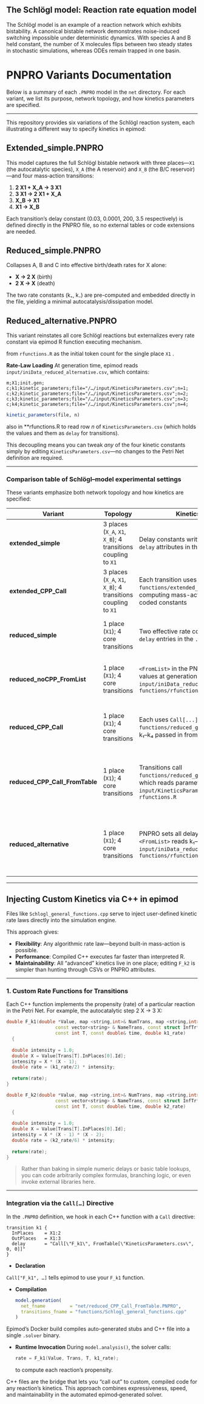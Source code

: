 ## The Schlögl model: Reaction rate equation model

The Schlögl model is an example of a reaction network which exhibits bistability. A canonical bistable network demonstrates noise-induced switching impossible under deterministic dynamics. With species A and B held constant, the number of X molecules flips between two steady states in stochastic simulations, whereas ODEs remain trapped in one basin.

# PNPRO Variants Documentation

Below is a summary of each `.PNPRO` model in the `net` directory. For each variant, we list its purpose, network topology, and how kinetics parameters are specified.

---

This repository provides six variations of the Schlögl reaction system, each illustrating a different way to specify kinetics in epimod:

## Extended_simple.PNPRO

This model captures the full Schlögl bistable network with three places—`X1` (the autocatalytic species), `X_A` (the A reservoir) and `X_B` (the B/C reservoir)—and four mass‐action transitions:

1. **2 X1 + X_A → 3 X1** 
2. **3 X1 → 2 X1 + X_A**
3. **X_B → X1**
4. **X1 → X_B**  

Each transition’s delay constant (0.03, 0.0001, 200, 3.5 respectively) is defined directly in the PNPRO file, so no external tables or code extensions are needed.

## Reduced_simple.PNPRO

Collapses A, B and C into effective birth/death rates for X alone:

- **X → 2 X** (birth)  
- **2 X → X** (death)  

The two rate constants (k₊, k₋) are pre-computed and embedded directly in the file, yielding a minimal autocatalysis/dissipation model.

## Reduced_alternative.PNPRO

This variant reinstates all core Schlögl reactions but externalizes every rate constant via epimod R function executing mechanism.

from `rfunctions.R` as the initial token count for the single place `X1` .

**Rate‐Law Loading**
  At generation time, epimod reads `input/iniData_reduced_alternative.csv`, which contains:

  ```
  m;X1;init.gen;
  c;k1;kinetic_parameters;file="/…/input/KineticsParameters.csv";n=1;
  c;k2;kinetic_parameters;file="/…/input/KineticsParameters.csv";n=2;
  c;k3;kinetic_parameters;file="/…/input/KineticsParameters.csv";n=3;
  c;k4;kinetic_parameters;file="/…/input/KineticsParameters.csv";n=4;
  ```

  ```r
  kinetic_parameters(file, n)
  ```

also in **rfunctions.R to read row *n* of `KineticsParameters.csv` (which holds the values and them as `delay` for transitions). 

This decoupling means you can tweak *any* of the four kinetic constants simply by editing `KineticsParameters.csv`—no changes to the Petri Net definition are required.

---

### Comparison table of Schlögl–model experimental settings

These variants emphasize both network topology and how kinetics are specified:

| Variant                         | Topology                                                           | Kinetics specification                                                                                                                        | Purpose / Notes                                                                              |
|---------------------------------|--------------------------------------------------------------------|------------------------------------------------------------------------------------------------------------------------------------------------|----------------------------------------------------------------------------------------------|
| **extended_simple**             | 3 places (`X_A`, `X1`, `X_B`); 4 transitions coupling to `X1`      | Delay constants written directly as numeric `delay` attributes in the `.PNPRO`                                                                 | Canonical full-Schlögl model with A/B/C reservoirs defined purely in the Petri Net file     |
| **extended_CPP_Call**           | 3 places (`X_A`, `X1`, `X_B`); 4 transitions coupling to `X1`      | Each transition uses `Call[...]` to `functions/extended_general_functions.cpp`, computing mass-action rates in C++ with hard-coded constants    | Demonstrates custom C++ rate-law callbacks for the full Schlögl system                      |
| **reduced_simple**              | 1 place (`X1`); 4 core transitions                                 | Two effective rate constants embedded as fixed `delay` entries in the `.PNPRO`                                                                  | Minimal bistable network with all parameters embedded directly                               |
| **reduced_noCPP_FromList**      | 1 place (`X1`); 4 core transitions                                 | `<FromList>` in the PNPRO reads the four k₁–k₄ values at generation time from `input/iniData_reduced.csv` via `functions/rfunctions.R`          | Illustrates parameter injection from an external text file using epimod’s `FromList` loader  |
| **reduced_CPP_Call**            | 1 place (`X1`); 4 core transitions                                 | Each uses `Call[...]` to `functions/reduced_general_functions.cpp`, with k₁–k₄ passed in from `input/iniData_reduced.csv`                        | Integrates C++ rate-law callbacks consuming CSV-supplied parameters                          |
| **reduced_CPP_Call_FromTable**  | 1 place (`X1`); 4 core transitions                                 | Transitions call `functions/reduced_general_functions_from.cpp`, which reads parameters from `input/KineticsParameters.csv`; uses `rfunctions.R` | Combines table-driven parameter lookup with custom C++ callbacks, illustrating `FromTable`  |
| **reduced_alternative**         | 1 place (`X1`); 4 core transitions                                 | PNPRO sets all delays to `1`; at generation time `<FromList>` reads k₁–k₄ from `input/iniData_reduced_alternative.csv` via `functions/rfunctions.R` | Decouples network definition from kinetic data, deferring parameterization to analysis phase |
---

## Injecting Custom Kinetics via C++ in epimod

Files like `Schlogl_general_functions.cpp` serve to inject user-defined kinetic rate laws directly into the simulation engine. 

This approach gives:

* **Flexibility**: Any algorithmic rate law—beyond built-in mass-action is possible.
* **Performance**: Compiled C++ executes far faster than interpreted R.
* **Maintainability**: All “advanced” kinetics live in one place; editing `F_k2` is simpler than hunting through CSVs or PNPRO attributes.

---

### 1. Custom Rate Functions for Transitions

Each C++ function implements the propensity (rate) of a particular reaction in the Petri Net. For example, the autocatalytic step 2 X → 3 X:

```cpp
double F_k1(double *Value, map <string,int>& NumTrans, map <string,int>& NumPlaces,
                  const vector<string> & NameTrans, const struct InfTr* Trans,
                  const int T, const double& time, double k1_rate)
  {
  
  double intensity = 1.0;
  double X = Value[Trans[T].InPlaces[0].Id];
  intensity = X * (X - 1);
  double rate = (k1_rate/2) * intensity;
  
  return(rate);
}

double F_k2(double *Value, map <string,int>& NumTrans, map <string,int>& NumPlaces,
                  const vector<string> & NameTrans, const struct InfTr* Trans,
                  const int T, const double& time, double k2_rate)
  {
  
  double intensity = 1.0;
  double X = Value[Trans[T].InPlaces[0].Id];
  intensity = X * (X - 1) * (X - 2);
  double rate = (k2_rate/6) * intensity;
  
  return(rate);
}
```

> Rather than baking in simple numeric delays or basic table lookups, you can code arbitrarily complex formulas, branching logic, or even invoke external libraries here.

---

### Integration via the `Call[…]` Directive

In the `.PNPRO` definition, we hook in each C++ function with a `Call` directive:

```text
transition k1 {
  InPlaces    = X1:2
  OutPlaces   = X1:3
  delay       = "Call[\"F_k1\", FromTable[\"KineticsParameters.csv\", 0, 0]]"
}
```

* **Declaration**

`Call["F_k1", …]` tells epimod to use your `F_k1` function.

* **Compilation**

   ```r
   model.generation(
     net_fname         = "net/reduced_CPP_Call_FromTable.PNPRO",
     transitions_fname = "functions/Schlogl_general_functions.cpp"
   )
   ```

 Epimod’s Docker build compiles auto-generated stubs and C++ file into a single `.solver` binary.

* **Runtime Invocation**
   During `model.analysis()`, the solver calls:

   ```cpp
   rate = F_k1(Value, Trans, T, k1_rate);
   ```

   to compute each reaction’s propensity.

C++ files are the bridge that lets you “call out” to custom, compiled code for any reaction’s kinetics. This approach combines expressiveness, speed, and maintainability in the automated epimod‐generated solver.

